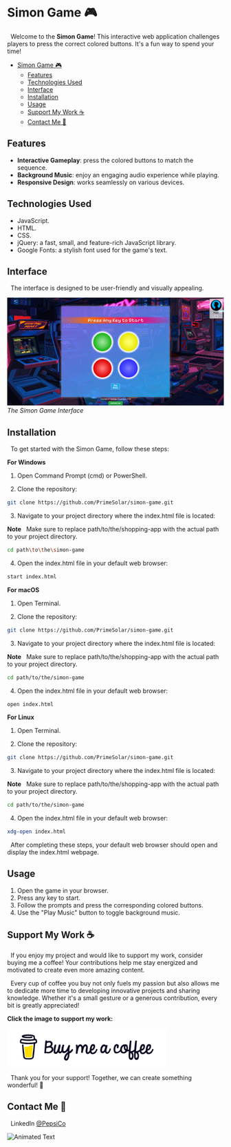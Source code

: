 # Simon Game 🎮

&nbsp;&nbsp;Welcome to the **Simon Game**! This interactive web application challenges players to press the correct colored buttons. It's a fun way to spend your time!

- [Simon Game 🎮](#simon-game-)
  - [Features](#features)
  - [Technologies Used](#technologies-used)
  - [Interface](#interface)
  - [Installation](#installation)
  - [Usage](#usage)
  - [Support My Work ☕](#support-my-work-)
  - [Contact Me 💬](#contact-me-)

## Features

- **Interactive Gameplay**: press the colored buttons to match the sequence.
- **Background Music**: enjoy an engaging audio experience while playing.
- **Responsive Design**: works seamlessly on various devices.

## Technologies Used

- JavaScript.
- HTML.
- CSS.
- jQuery: a fast, small, and feature-rich JavaScript library.
- Google Fonts: a stylish font used for the game's text.

## Interface

&nbsp;&nbsp;The interface is designed to be user-friendly and visually appealing.

![Simon Game](assets/images/interface.jpg)
_The Simon Game Interface_

## Installation

&nbsp;&nbsp;To get started with the Simon Game, follow these steps:

**For Windows**

1. Open Command Prompt (cmd) or PowerShell.

2. Clone the repository:

```bash
git clone https://github.com/PrimeSolar/simon-game.git
```

3. Navigate to your project directory where the index.html file is located:

**Note**
&nbsp;&nbsp;Make sure to replace path/to/the/shopping-app with the actual path to your project directory.

```bash
cd path\to\the\simon-game
```

4. Open the index.html file in your default web browser:

```bash
start index.html
```

**For macOS**

1. Open Terminal.

2. Clone the repository:

```bash
git clone https://github.com/PrimeSolar/simon-game.git
```

3. Navigate to your project directory where the index.html file is located:

**Note**
&nbsp;&nbsp;Make sure to replace path/to/the/shopping-app with the actual path to your project directory.

```bash
cd path/to/the/simon-game
```

4. Open the index.html file in your default web browser:

```bash
open index.html
```

**For Linux**

1. Open Terminal.

2. Clone the repository:

```bash
git clone https://github.com/PrimeSolar/simon-game.git
```

3. Navigate to your project directory where the index.html file is located:

**Note**
&nbsp;&nbsp;Make sure to replace path/to/the/shopping-app with the actual path to your project directory.

```bash
cd path/to/the/simon-game
```

4. Open the index.html file in your default web browser:

```bash
xdg-open index.html
```

&nbsp;&nbsp;After completing these steps, your default web browser should open and display the index.html webpage.

## Usage

1. Open the game in your browser.
2. Press any key to start.
3. Follow the prompts and press the corresponding colored buttons.
4. Use the "Play Music" button to toggle background music.

## Support My Work ☕

&nbsp;&nbsp;If you enjoy my project and would like to support my work, consider buying me a coffee! Your contributions help me stay energized and motivated to create even more amazing content.

&nbsp;&nbsp;Every cup of coffee you buy not only fuels my passion but also allows me to dedicate more time to developing innovative projects and sharing knowledge. Whether it's a small gesture or a generous contribution, every bit is greatly appreciated!

**Click the image to support my work:**

<a href="https://coff.ee/cocacola">
  <img src="assets/images/coffee.jpg" width="370" height="auto" alt="Buy Me a Coffee"/>
</a>

&nbsp;&nbsp;Thank you for your support! Together, we can create something wonderful! 💖

<a name="contact-me"></a>

## Contact Me 💬

&nbsp;&nbsp;LinkedIn [@PepsiCo](https://www.linkedin.com/in/PepsiCo/)

![Animated Text](https://readme-typing-svg.demolab.com/?lines=Web+Developer;Internet+Sommelier;Passionate+Athlete;Caring+Environmentalist;Human)
